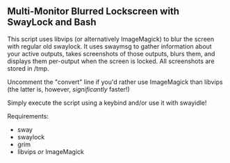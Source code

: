 ## Multi-Monitor Blurred Lockscreen with SwayLock and Bash

This script uses libvips (or alternatively ImageMagick) to blur the screen with regular old swaylock.
It uses swaymsg to gather information about your active outputs, takes screenshots of those outputs, blurs them, and displays them per-output when the screen is locked.
All screenshots are stored in /tmp.

Uncomment the "convert" line if you'd rather use ImageMagick than libvips (the latter is, however, *significantly* faster!)

Simply execute the script using a keybind and/or use it with swayidle!

Requirements:
- sway
- swaylock
- grim
- libvips *or* ImageMagick
